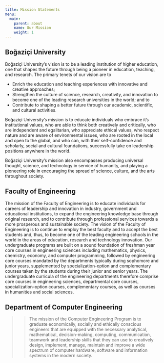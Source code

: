 ```yaml
---
title: Mission Statements
menu:
  main:
    parent: about
    name: Our Mission
    weight: 1
---
```


## Boğaziçi University

Boğaziçi University’s vision is to be a leading institution of higher education, one that shapes the future through being a pioneer in education, teaching, and research. The primary tenets of our vision are to

- Enrich the education and teaching experiences with innovative and creative approaches;
- Strengthen the culture of science, research, creativity, and innovation to become one of the leading research universities in the world; and to
- Contribute to shaping a better future through our academic, scientific, and cultural activities.

Boğaziçi University’s mission is to educate individuals who embrace it’s institutional values, who are able to think both creatively and critically, who are independent and egalitarian, who appreciate ethical values, who respect nature and are aware of environmental issues, who are rooted in the local and open to the global, and who can, with their self-confidence and scholarly, social and cultural foundations, successfully take on leadership positions anywhere in the world.

Boğaziçi University’s mission also encompasses producing universal thought, science, and technology in service of humanity, and playing a pioneering role in encouraging the spread of science, culture, and the arts throughout society.

## Faculty of Engineering

The mission of the Faculty of Engineering is to educate individuals for careers of leadership and innovation in industry, government and educational institutions, to expand the engineering knowledge base through original research, and to contribute through professional services towards a more prosperous and sustainable society. The vision of the Faculty of Engineering is to continue to employ the best faculty and to accept the best students and, thus, to become one of the leading engineering schools in the world in the areas of education, research and technology innovation. Our undergraduate programs are built on a sound foundation of freshman year core courses in engineering sciences including mathematics, physics, chemistry, economy, and computer programming, followed by engineering core courses mandated by the departments typically during sophomore and junior years, supplemented by specialization-option and complementary courses taken by the students during their junior and senior years. The undergraduate curricula of the engineering departments therefore comprise core courses in engineering sciences, departmental core courses, specialization-option courses, complementary courses, as well as courses in humanities and social sciences.

## Department of Computer Engineering

> > The mission of the Computer Engineering Program is to graduate economically, socially and ethically conscious engineers that are equipped with the necessary analytical, mathematical, decision-making, computing, communication, teamwork and leadership skills that they can use to creatively design, implement, manage, maintain and improve a wide spectrum of computer hardware, software and information systems in the modern society.
